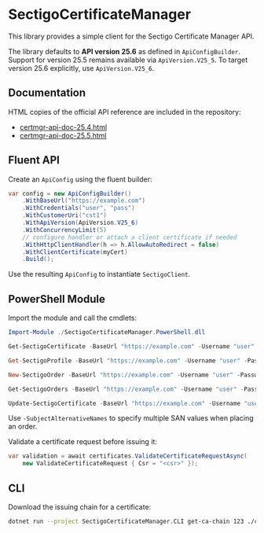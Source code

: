 # SectigoCertificateManager

This library provides a simple client for the Sectigo Certificate Manager API.

The library defaults to **API version 25.6** as defined in `ApiConfigBuilder`.
Support for version 25.5 remains available via `ApiVersion.V25_5`. To target
version 25.6 explicitly, use `ApiVersion.V25_6`.

## Documentation

HTML copies of the official API reference are included in the repository:

- [certmgr-api-doc-25.4.html](Documentation/certmgr-api-doc-25.4.html)
- [certmgr-api-doc-25.5.html](Documentation/certmgr-api-doc-25.5.html)

## Fluent API

Create an `ApiConfig` using the fluent builder:

```csharp
var config = new ApiConfigBuilder()
    .WithBaseUrl("https://example.com")
    .WithCredentials("user", "pass")
    .WithCustomerUri("cst1")
    .WithApiVersion(ApiVersion.V25_6)
    .WithConcurrencyLimit(5)
    // configure handler or attach a client certificate if needed
    .WithHttpClientHandler(h => h.AllowAutoRedirect = false)
    .WithClientCertificate(myCert)
    .Build();
```

Use the resulting `ApiConfig` to instantiate `SectigoClient`.


## PowerShell Module

Import the module and call the cmdlets:

```powershell
Import-Module ./SectigoCertificateManager.PowerShell.dll

Get-SectigoCertificate -BaseUrl "https://example.com" -Username "user" -Password "pass" -CustomerUri "cst1" -CertificateId 123

Get-SectigoProfile -BaseUrl "https://example.com" -Username "user" -Password "pass" -CustomerUri "cst1" -ProfileId 2

New-SectigoOrder -BaseUrl "https://example.com" -Username "user" -Password "pass" -CustomerUri "cst1" -CommonName "example.com" -ProfileId 1 -SubjectAlternativeNames "www.example.com","admin.example.com"

Get-SectigoOrders -BaseUrl "https://example.com" -Username "user" -Password "pass" -CustomerUri "cst1"

Update-SectigoCertificate -BaseUrl "https://example.com" -Username "user" -Password "pass" -CustomerUri "cst1" -CertificateId 123 -Csr "<csr>" -DcvMode "EMAIL" -DcvEmail "admin@example.com"
```

Use `-SubjectAlternativeNames` to specify multiple SAN values when placing an order.

Validate a certificate request before issuing it:

```csharp
var validation = await certificates.ValidateCertificateRequestAsync(
    new ValidateCertificateRequest { Csr = "<csr>" });
```

## CLI

Download the issuing chain for a certificate:

```bash
dotnet run --project SectigoCertificateManager.CLI get-ca-chain 123 ./chain.pem
```
